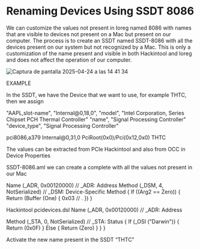 # Renaming Devices Using SSDT 8086
We can customize the values ​​not present in Ioreg named 8086 with names that are visible to devices not present on a Mac but present on our computer. The process is to create an SSDT named SSDT-8086 with all the devices present on our system but not recognized by a Mac. This is only a customization of the name present and visible in both Hackintool and Ioreg and does not affect the operation of our computer.

![Captura de pantalla 2025-04-24 a las 14 41 34](https://github.com/user-attachments/assets/6a5cf0a1-9698-4de1-a928-5d2a01e6cc09)


EXAMPLE

In the SSDT, we have the Device that we want to use, for example THTC, then we assign

"AAPL,slot-name",
"Internal@0,18,0",
"model",
"Intel Corporation, Series Chipset PCH Thermal Controller"
"name",
"Signal Processing Controller"
"device_type",
"Signal Processing Controller"

pci8086,a379
Internal@0,31,0
PciRoot(0x0)/Pci(0x12,0x0)
THTC

The values ​​can be extracted from PCIe Hackintool and also from OCC in Device Properties

SSDT-8086.aml we can create a complete with all the values ​​not present in our Mac

Name (_ADR, 0x00120000)  // _ADR: Address
Method (_DSM, 4, NotSerialized)  // _DSM: Device-Specific Method
        {
            If ((Arg2 == Zero))
            {
                Return (Buffer (One)
                {
                     0x03                                             // .
                })
            }

Hackintool pcidevices.dsl Name (_ADR, 0x00120000)  // _ADR: Address


Method (_STA, 0, NotSerialized)  // _STA: Status
        {
            If (_OSI ("Darwin"))
            {
                Return (0x0F)
            }
            Else
            {
                Return (Zero)
            }
        }
    }
 
Activate the new name present in the SSDT “THTC”




